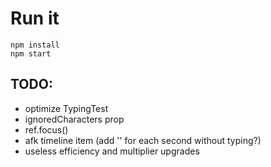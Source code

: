 # Run it
```
npm install
npm start
```

## TODO:
- optimize TypingTest
- ignoredCharacters prop
- ref.focus()
- afk timeline item (add '' for each second without typing?)
- useless efficiency and multiplier upgrades